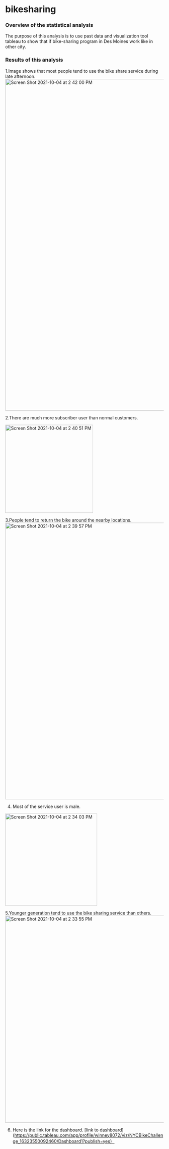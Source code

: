 # bikesharing

### Overview of the statistical analysis

The purpose of this analysis is to use past data and visualization tool tableau to show that if bike-sharing program in Des Moines work like in other city.

### Results of this analysis

1.Image shows that most people tend to use the bike share service during late afternoon.
<img width="1050" alt="Screen Shot 2021-10-04 at 2 42 00 PM" src="https://user-images.githubusercontent.com/81284888/135928932-a6404cbc-fd40-49eb-a2e4-0c5ff9c3a626.png">

2.There are much more subscriber user than normal customers.

<img width="279" alt="Screen Shot 2021-10-04 at 2 40 51 PM" src="https://user-images.githubusercontent.com/81284888/135928956-1a34e60e-2b77-44ac-b3f0-c61f32917e71.png">

3.People tend to return the bike around the nearby locations.
<img width="876" alt="Screen Shot 2021-10-04 at 2 39 57 PM" src="https://user-images.githubusercontent.com/81284888/135928967-6fc22f7b-36ab-4766-9f13-937096803cf2.png">

4. Most of the service user is male.
<img width="292" alt="Screen Shot 2021-10-04 at 2 34 03 PM" src="https://user-images.githubusercontent.com/81284888/135928976-098c013c-3dc3-4e2d-9019-35a56d639c07.png">

5.Younger generation tend to use the bike sharing service than others.
<img width="656" alt="Screen Shot 2021-10-04 at 2 33 55 PM" src="https://user-images.githubusercontent.com/81284888/135928988-cd1daf87-5487-4f8d-98a8-eadf5bb8b6b7.png">

6. Here is the link for the dashboard.
[link to dashboard](https://public.tableau.com/app/profile/winney8072/viz/NYCBikeChallenge_16323550092460/Dashboard1?publish=yes）
